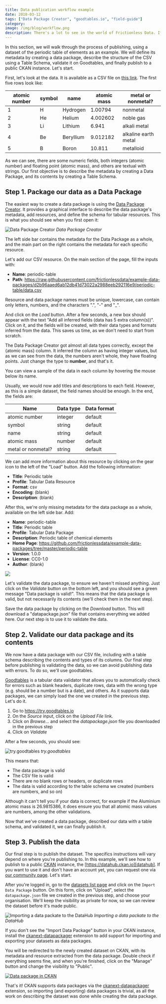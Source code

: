 ```yaml
---
title: Data publication workflow example
date: 2018-03-12
tags: ["Data Package Creator", "goodtables.io", "field-guide"]
category:
image: /img/blog/workflow.png
description: There's a lot to see in the world of Frictionless Data. If you're confused about how it all comes together, take a look at our publication workflow example.
---
```


In this section, we will walk through the process of publishing, using a dataset of the periodic table of elements as an example. We will define its metadata by creating a data package, describe the structure of the CSV using a Table Schema, validate it on Goodtables, and finally publish to a public CKAN instance. Let's start.

First, let's look at the data. It is available as a CSV file on [this link][data.csv]. The first five rows look like:

| atomic number | symbol | name      | atomic mass | metal or nonmetal?   |
|           --- | ---    | ---       |         --- | ---                  |
|             1 | H      | Hydrogen  |     1.00794 | nonmetal             |
|             2 | He     | Helium    |    4.002602 | noble gas            |
|             3 | Li     | Lithium   |       6.941 | alkali metal         |
|             4 | Be     | Beryllium |    9.012182 | alkaline earth metal |
|             5 | B      | Boron     |      10.811 | metalloid            |

As we can see, there are some numeric fields, both integers (atomic number) and floating point (atomic mass), and others are textual with strings. Our first objective is to describe the metadata by creating a Data Package, and its contents by creating a Table Schema.

## Step 1. Package our data as a Data Package

The easiest way to create a data package is using the [Data Package Creator][dp:creator]. It provides a graphical interface to describe the data package's metadata, add resources, and define the schema for tabular resources. This is what you should see when you first open it:

![Data Package Creator](./dp-creator.png)
*Data Package Creator*

The left side bar contains the metadata for the Data Package as a whole, and the main part on the right contains the metadata for each specific resource.

Let's add our CSV resource. On the main section of the page, fill the inputs with:

* **Name**: periodic-table
* **Path**: https://raw.githubusercontent.com/frictionlessdata/example-data-packages/d2b96aaed6ab12db41d73022a2988eeb292116e9/periodic-table/data.csv

Resource and data package names must be unique, lowercase, can contain only letters, numbers, and the characters ".", "-" and "_".

And click on the *Load* button. After a few seconds, a new box should appear with the text "Add all inferred fields (data has 5 extra column(s))". Click on it, and the fields will be created, with their data types and formats inferred from the data. This saves us time, as we don't need to start from scratch.

The Data Package Creator got almost all data types correctly, except the {atomic mass} column. It inferred the column as having integer values, but as we can see from the data, the numbers aren't whole, they have floating points. Just change the type to **number**, and that's it.

You can view a sample of the data in each column by hovering the mouse below its name.

Usually, we would now add titles and descriptions to each field. However, as this is a simple dataset, the field names should be enough. In the end, the fields are:

| Name               | Data type | Data format |
| ---                | ---       | ---         |
| atomic number      | integer   | default     |
| symbol             | string    | default     |
| name               | string    | default     |
| atomic mass        | number    | default     |
| metal or nonmetal? | string    | default     |

We can add more information about this resource by clicking on the gear icon to the left of the "Load" button. Add the following information:

* **Title**: Periodic table
* **Profile**: Tabular Data Resource
* **Format**: csv
* **Encoding**: (blank)
* **Description**: (blank)

After this, we're only missing metadata for the data package as a whole, available on the left side bar. Add:

* **Name**: periodic-table
* **Title**: Periodic table
* **Profile**: Tabular Data Package
* **Description**: Periodic table of chemical elements
* **Home Page**: https://github.com/frictionlessdata/example-data-packages/tree/master/periodic-table
* **Version**: 1.0.0
* **License**: CC0-1.0
* **Author**: (blank)

![](./dp-creator-filled.png)

Let's validate the data package, to ensure we haven't missed anything. Just click on the *Validate* button on the bottom left, and you should see a green message "Data package is valid!". This means that the data package is valid, but not necessarily its contents (we'll check them in the next step).

Save the data package by clicking on the *Download* button. This will download a "datapackage.json" file that contains everything we added here. Our next step is to use it to validate the data.

## Step 2. Validate our data package and its contents

We now have a data package with our CSV file, including with a table schema describing the contents and types of its columns. Our final step before publishing is validating the data, so we can avoid publishing data with errors. To do so, we'll use goodtables.

[Goodtables][goodtables] is a tabular data validator that allows you to automatically check for errors such as blank headers, duplicate rows, data with the wrong type (e.g. should be a number but is a date), and others. As it supports data packages, we can simply load the one we created in the previous step. Let's do it.

1. Go to https://try.goodtables.io
1. On the *Source* input, click on the *Upload File* link.
1. Click on *Browse...* and select the *datapackage.json* file you downloaded in the previous step
1. Click on *Validate*

After a few seconds, you should see:

![try.goodtables](./try-goodtables.png)
*try.goodtables*

This means that:

* The data package is valid
* The CSV file is valid
* There are no blank rows or headers, or duplicate rows
* The data is valid according to the table schema we created (numbers are numbers, and so on)

Although it can't tell you if your data is correct, for example if the Aluminium
atomic mass is 26.9815386, it does ensure you that all atomic mass values are
numbers, among the other validations.

Now that we've created a data package, described our data with a table schema,
and validated it, we can finally publish it.

## Step 3. Publish the data

Our final step is to publish the dataset. The specifics instructions will vary depend on where you're publishing to. In this example, we'll see how to publish to a public [CKAN][ckan] instance, the [https://datahub.ckan.io][datahub]. If you want to use it and don't have an account yet, you can request one via [our community page][datahub:request-org]. Let's start.

After you're logged in, go to the [datasets list page][datahub:dataset-list] and click on the `Import Data Package` button. On this form, click on "Upload", select the `datapackage.json` file we created in the previous step, and choose your organisation. We'll keep the visibility as private for now, so we can review the dataset before it's made public.

![Importing a data packate to the DataHub](./datahub-import-datapackage.png)
*Importing a data packate to the DataHub*

If you don't see the "Import Data Package" button in your CKAN instance, install the [ckanext-datapackager][ckanext-datapackager] extension to add support for importing and exporting your datasets as data packages.

You will be redirected to the newly created dataset on CKAN, with its metadata and resource extracted from the data package. Double check if everything seems fine, and when you're finished, click on the "Manage" button and change the visibility to "Public".

[![Data package in CKAN](./datahub-dataset.png)][datahub:dataset]

That's it! CKAN supports data packages via the [ckanext-datapackager][ckanext-datapackager] extension, so importing (and exporting) data packages is trivial, as all the work on describing the dataset was done while creating the data package.

[data.csv]: https://raw.githubusercontent.com/frictionlessdata/example-data-packages/d2b96aaed6ab12db41d73022a2988eeb292116e9/periodic-table/data.csv
[dp:creator]: https://create.frictionlessdata.io/ "Data Package Creator"
[goodtables]: https://goodtables.io
[published-dataset]: https://datahub.ckan.io/dataset/period-table-9896953431
[ckan]: https://ckan.org
[datahub]: https://datahub.ckan.io
[datahub:request-org]: https://discuss.okfn.org/c/open-knowledge-labs/datahub
[datahub:dataset-list]: https://datahub.ckan.io/dataset
[datahub:import-dp]: https://datahub.ckan.io/import_datapackage
[datahub:dataset]: https://datahub.ckan.io/dataset/period-table-9896953431
[ckanext-datapackager]: https://github.com/frictionlessdata/ckanext-datapackager
